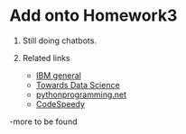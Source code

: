 # Add onto Homework3

1. Still doing chatbots. 

2. Related links 
	- [IBM general](https://www.ibm.com/watson/how-to-build-a-chatbot?p1=Search&p4=43700050370997997&p5=p&gclid=6f5c56912136199de13536c65c46ebd1&gclsrc=3p.ds&)
	- [Towards Data Science](https://towardsdatascience.com/how-to-create-a-chatbot-with-python-deep-learning-in-less-than-an-hour-56a063bdfc44)
	- [pythonprogramming.net](https://pythonprogramming.net/chatbot-deep-learning-python-tensorflow/)
	- [CodeSpeedy](https://www.codespeedy.com/chatbot-using-deep-learning-in-python/)

-more to be found
